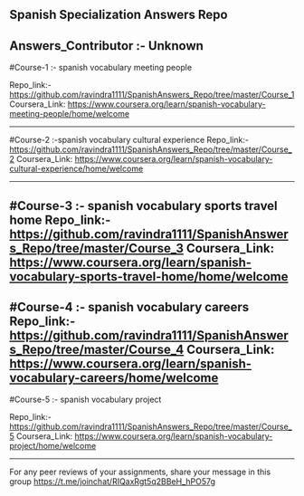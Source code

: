 ## Spanish Specialization Answers Repo
Answers_Contributor :- Unknown
------------------------------------------------
#Course-1 :- spanish vocabulary meeting people

Repo_link:- https://github.com/ravindra1111/SpanishAnswers_Repo/tree/master/Course_1
Coursera_Link: https://www.coursera.org/learn/spanish-vocabulary-meeting-people/home/welcome

------------------------------------------------
#Course-2 :-spanish vocabulary cultural experience
Repo_link:- https://github.com/ravindra1111/SpanishAnswers_Repo/tree/master/Course_2
Coursera_Link: https://www.coursera.org/learn/spanish-vocabulary-cultural-experience/home/welcome

------------------------------------------------
#Course-3 :- spanish vocabulary sports travel home
Repo_link:- https://github.com/ravindra1111/SpanishAnswers_Repo/tree/master/Course_3
Coursera_Link: https://www.coursera.org/learn/spanish-vocabulary-sports-travel-home/home/welcome
------------------------------------------------
#Course-4 :- spanish vocabulary careers
Repo_link:- https://github.com/ravindra1111/SpanishAnswers_Repo/tree/master/Course_4
Coursera_Link: https://www.coursera.org/learn/spanish-vocabulary-careers/home/welcome
------------------------------------------------
#Course-5 :- spanish vocabulary project

Repo_link:- https://github.com/ravindra1111/SpanishAnswers_Repo/tree/master/Course_5
Coursera_Link: https://www.coursera.org/learn/spanish-vocabulary-project/home/welcome 

------------------------------------------------

For any peer reviews of your assignments, share your message in this group 
https://t.me/joinchat/RIQaxRgt5q2BBeH_hPO57g
